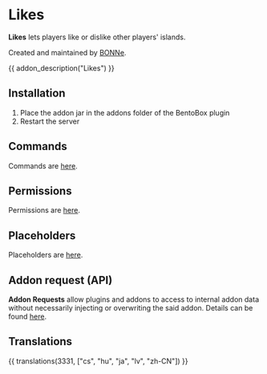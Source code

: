 # Likes

**Likes** lets players like or dislike other players' islands.

Created and maintained by [BONNe](https://github.com/BONNe).

{{ addon_description("Likes") }}

## Installation

1. Place the addon jar in the addons folder of the BentoBox plugin
2. Restart the server

## Commands

Commands are [here](Commands).

## Permissions

Permissions are [here](Permissions).

## Placeholders

Placeholders are [here](Placeholders).


## Addon request (API)

**Addon Requests** allow plugins and addons to access to internal addon data without necessarily injecting or overwriting the said addon.
Details can be found [here](Addon-Request).

## Translations

{{ translations(3331, ["cs", "hu", "ja", "lv", "zh-CN"]) }}
